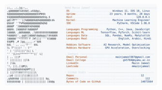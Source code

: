 <picture>
  <source srcset="https://raw.githubusercontent.com/mmazinjameel/mmazinjameel/main/dark_mode.svg?v=1754115313" media="(prefers-color-scheme: dark)">
  <img src="https://raw.githubusercontent.com/mmazinjameel/mmazinjameel/main/light_mode.svg?v=1754115313">
</picture>
